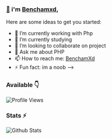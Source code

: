 ### [👋](https://telegram.dog/indusbots) i'm [Benchamxd](https://telegram.me/Benchamxd),


Here are some ideas to get you started:

- 🔭 I’m currently working with Php
- 🌱 I’m currently studying
- 👯 I’m looking to collaborate on project
- 💬 Ask me about PHP
- 📫 How to reach me: [BenchamXd](https://telegram.me/Benchamxd)
- ⚡ Fun fact: im a noob
-->

### Available 👇


![Profile Views](https://hits.seeyoufarm.com/api/count/incr/badge.svg?url=https://github.com/Benchamxd/&title=Profile%20Views)


### Stats ⚡️

![Github Stats](https://github-readme-stats.vercel.app/api?username=Benchamxd&show_icons=true&title_color=333&icon_color=333&include_all_commits=true&theme=onedark&cache_seconds=86400)
